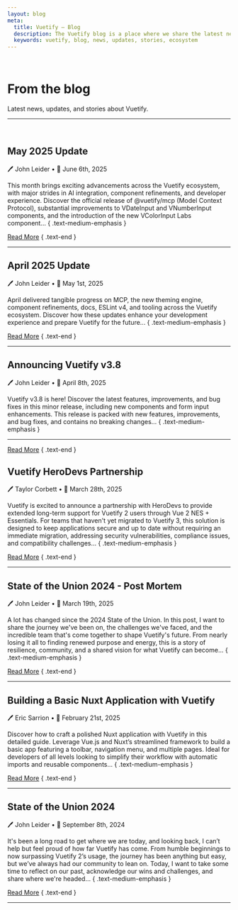 ```yaml
---
layout: blog
meta:
  title: Vuetify — Blog
  description: The Vuetify blog is a place where we share the latest news, updates, and stories about Vuetify. Stay up to date with the latest developments in the Vuetify ecosystem.
  keywords: vuetify, blog, news, updates, stories, ecosystem
---
```


<br>

# From the blog

Latest news, updates, and stories about Vuetify.

<PromotedEntry />

---

<br>

## May 2025 Update

🖊️ John Leider • 📅 June 6th, 2025

This month brings exciting advancements across the Vuetify ecosystem, with major strides in AI integration, component refinements, and developer experience. Discover the official release of @vuetify/mcp (Model Context Protocol), substantial improvements to VDateInput and VNumberInput components, and the introduction of the new VColorInput Labs component... { .text-medium-emphasis }

[Read More](/blog/may-2025-update/) { .text-end }

---

## April 2025 Update

🖊️ John Leider • 📅 May 1st, 2025

April delivered tangible progress on MCP, the new theming engine, component refinements, docs, ESLint v4, and tooling across the Vuetify ecosystem. Discover how these updates enhance your development experience and prepare Vuetify for the future... { .text-medium-emphasis }

[Read More](/blog/april-2025-update/) { .text-end }

---

## Announcing Vuetify v3.8

🖊️ John Leider • 📅 April 8th, 2025

Vuetify v3.8 is here! Discover the latest features, improvements, and bug fixes in this minor release, including new components and form input enhancements. This release is packed with new features, improvements, and bug fixes, and contains no breaking changes... { .text-medium-emphasis }

---

[Read More](/blog/announcing-vuetify-3.8/) { .text-end }

## Vuetify HeroDevs Partnership

🖊️ Taylor Corbett • 📅 March 28th, 2025

Vuetify is excited to announce a partnership with HeroDevs to provide extended long-term support for Vuetify 2 users through Vue 2 NES + Essentials. For teams that haven't yet migrated to Vuetify 3, this solution is designed to keep applications secure and up to date without requiring an immediate migration, addressing security vulnerabilities, compliance issues, and compatibility challenges... { .text-medium-emphasis }

[Read More](/blog/vuetify-herodevs-partnership/) { .text-end }

---

## State of the Union 2024 - Post Mortem

🖊️ John Leider • 📅 March 19th, 2025

A lot has changed since the 2024 State of the Union. In this post, I want to share the journey we've been on, the challenges we've faced, and the incredible team that's come together to shape Vuetify's future. From nearly losing it all to finding renewed purpose and energy, this is a story of resilience, community, and a shared vision for what Vuetify can become... { .text-medium-emphasis }

[Read More](/blog/state-of-the-union-2024-post-mortem/) { .text-end }

---

## Building a Basic Nuxt Application with Vuetify

🖊️ Eric Sarrion • 📅 February 21st, 2025

Discover how to craft a polished Nuxt application with Vuetify in this detailed guide. Leverage Vue.js and Nuxt’s streamlined framework to build a basic app featuring a toolbar, navigation menu, and multiple pages. Ideal for developers of all levels looking to simplify their workflow with automatic imports and reusable components... { .text-medium-emphasis }

[Read More](/blog/building-a-basic-nuxt-application-with-vuetify/) { .text-end }

---

## State of the Union 2024

🖊️ John Leider • 📅 September 8th, 2024

It's been a long road to get where we are today, and looking back, I can’t help but feel proud of how far Vuetify has come. From humble beginnings to now surpassing Vuetify 2’s usage, the journey has been anything but easy, but we’ve always had our community to lean on. Today, I want to take some time to reflect on our past, acknowledge our wins and challenges, and share where we're headed... { .text-medium-emphasis }

[Read More](/blog/state-of-the-union-2024/) { .text-end }

---
